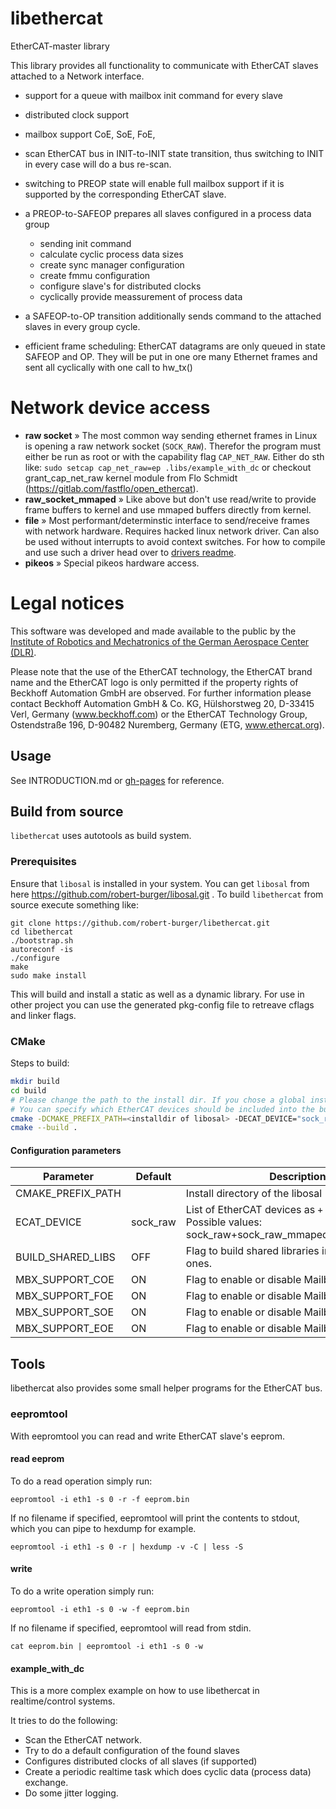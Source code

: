 # libethercat 

EtherCAT-master library  

This library provides all functionality to communicate with EtherCAT slaves attached to a Network interface. 

* support for a queue with mailbox init command for every slave
* distributed clock support
* mailbox support CoE, SoE, FoE, 

* scan EtherCAT bus in INIT-to-INIT state transition, thus switching to INIT in every case will do a bus re-scan.
* switching to PREOP state will enable full mailbox support if it is supported by the corresponding EtherCAT slave.
* a PREOP-to-SAFEOP prepares all slaves configured in a process data group
    * sending init command
    * calculate cyclic process data sizes
    * create sync manager configuration
    * create fmmu configuration
    * configure slave's for distributed clocks
    * cyclically provide meassurement of process data
* a SAFEOP-to-OP transition additionally sends command to the attached slaves in every group cycle.
* efficient frame scheduling: EtherCAT datagrams are only queued in state SAFEOP and OP. They will be put in one ore many Ethernet frames and sent all cyclically with one call to hw_tx()

# Network device access

- **raw socket** » The most common way sending ethernet frames in Linux is opening a raw network socket (`SOCK_RAW`). Therefor the program must either be run as root or with the capability flag `CAP_NET_RAW`. Either do sth like: `sudo setcap cap_net_raw=ep .libs/example_with_dc` or checkout grant_cap_net_raw kernel module from Flo Schmidt (https://gitlab.com/fastflo/open_ethercat).
- **raw_socket_mmaped** » Like above but don't use read/write to provide frame buffers to kernel and use mmaped buffers directly from kernel.
- **file** » Most performant/determinstic interface to send/receive frames with network hardware. Requires hacked linux network driver. Can also be used without interrupts to avoid context switches. For how to compile and use such a driver head over to [drivers readme](linux/README.md).
- **pikeos** » Special pikeos hardware access.

# Legal notices

This software was developed and made available to the public by the [Institute of Robotics and Mechatronics of the German Aerospace Center (DLR)](https://www.dlr.de/rm).

Please note that the use of the EtherCAT technology, the EtherCAT 
brand name and the EtherCAT logo is only permitted if the property 
rights of Beckhoff Automation GmbH are observed. For further 
information please contact Beckhoff Automation GmbH & Co. KG, 
Hülshorstweg 20, D-33415 Verl, Germany (www.beckhoff.com) or the 
EtherCAT Technology Group, Ostendstraße 196, D-90482 Nuremberg, 
Germany (ETG, www.ethercat.org).

## Usage 

See INTRODUCTION.md or [gh-pages](https://robert-burger.github.io/libethercat/) for reference.

## Build from source

`libethercat` uses autotools as build system. 

### Prerequisites

Ensure that `libosal` is installed in your system. You can get `libosal` from here https://github.com/robert-burger/libosal.git . To build `libethercat` from source execute something like:

```
git clone https://github.com/robert-burger/libethercat.git
cd libethercat
./bootstrap.sh
autoreconf -is
./configure
make
sudo make install
```

This will build and install a static as well as a dynamic library. For use in other project you can use the generated pkg-config file to retreave cflags and linker flags.

### CMake

Steps to build:
```bash
mkdir build
cd build
# Please change the path to the install dir. If you chose a global install you can omit the CMAKE_PREFIX_PATH option
# You can specify which EtherCAT devices should be included into the build with -DECAT_DEVICE="sock_raw+sock_raw_mmaped+..."
cmake -DCMAKE_PREFIX_PATH=<installdir of libosal> -DECAT_DEVICE="sock_raw+sock_raw_mmaped" ..
cmake --build . 
```

#### Configuration parameters

| Parameter         | Default  | Description                                                                                               |
|-------------------|----------|-----------------------------------------------------------------------------------------------------------|
| CMAKE_PREFIX_PATH |          | Install directory of the libosal                                                                          |
| ECAT_DEVICE       | sock_raw | List of EtherCAT devices as `+` separated list. Possible values: sock_raw+sock_raw_mmaped+file+pikeos+bpf |
| BUILD_SHARED_LIBS | OFF      | Flag to build shared libraries instead of static ones.                                                    |
| MBX_SUPPORT_COE   | ON       | Flag to enable or disable Mailbox CoE support
| MBX_SUPPORT_FOE   | ON       | Flag to enable or disable Mailbox FoE support
| MBX_SUPPORT_SOE   | ON       | Flag to enable or disable Mailbox SoE support
| MBX_SUPPORT_EOE   | ON       | Flag to enable or disable Mailbox EoE support

## Tools

libethercat also provides some small helper programs for the EtherCAT bus.

### eepromtool

With eepromtool you can read and write EtherCAT slave's eeprom. 

#### read eeprom

To do a read operation simply run:

    eepromtool -i eth1 -s 0 -r -f eeprom.bin

If no filename if specified, eepromtool will print the contents to stdout, which you can pipe to hexdump for example.

    eepromtool -i eth1 -s 0 -r | hexdump -v -C | less -S

#### write

To do a write operation simply run:

    eepromtool -i eth1 -s 0 -w -f eeprom.bin

If no filename if specified, eepromtool will read from stdin.

    cat eeprom.bin | eepromtool -i eth1 -s 0 -w

#### example_with_dc

This is a more complex example on how to use libethercat in realtime/control systems. 

It tries to do the following:

* Scan the EtherCAT network.
* Try to do a default configuration of the found slaves
* Configures distributed clocks of all slaves (if supported)
* Create a periodic realtime task which does cyclic data (process data) exchange.
* Do some jitter logging.
